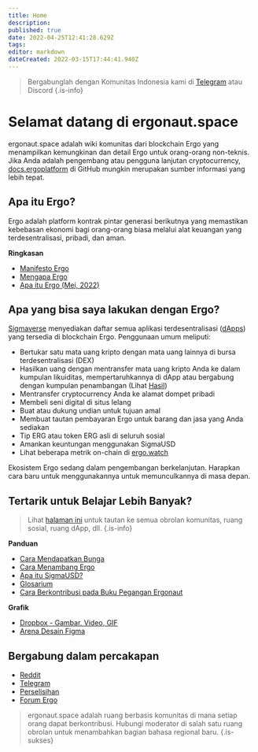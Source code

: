 ```yaml
---
title: Home
description: 
published: true
date: 2022-04-25T12:41:28.629Z
tags: 
editor: markdown
dateCreated: 2022-03-15T17:44:41.940Z
---
```


> Bergabunglah dengan Komunitas Indonesia kami di [Telegram](https://t.me/Ergo_Indonesian) atau Discord
{.is-info}

# Selamat datang di ergonaut.space
ergonaut.space adalah wiki komunitas dari blockchain Ergo yang menampilkan kemungkinan dan detail Ergo untuk orang-orang non-teknis. Jika Anda adalah pengembang atau pengguna lanjutan cryptocurrency, [docs.ergoplatform](http://docs.ergoplatform.org/) di GitHub mungkin merupakan sumber informasi yang lebih tepat.

## Apa itu Ergo?

Ergo adalah platform kontrak pintar generasi berikutnya yang memastikan kebebasan ekonomi bagi orang-orang biasa melalui alat keuangan yang terdesentralisasi, pribadi, dan aman.

**Ringkasan**

- [Manifesto Ergo](https://ergonaut.space/id/Manifesto) 
- [Mengapa Ergo](https://cafebedouin.org/2021/12/09/why-ergo/)
- [Apa itu Ergo (Mei, 2022)](https://www.youtube.com/watch?v=LyyD-clUvyI&t=941s)


## Apa yang bisa saya lakukan dengan Ergo?
[Sigmaverse](https://sigmaverse.io/) menyediakan daftar semua aplikasi terdesentralisasi ([dApps](https://ergonaut.space/en/Glossary/dApps)) yang tersedia di blockchain Ergo. Penggunaan umum meliputi:

- Bertukar satu mata uang kripto dengan mata uang lainnya di bursa terdesentralisasi (DEX)
- Hasilkan uang dengan mentransfer mata uang kripto Anda ke dalam kumpulan likuiditas, mempertaruhkannya di dApp atau bergabung dengan kumpulan penambangan (Lihat [Hasil](/en/Panduan/hasil))
- Mentransfer cryptocurrency Anda ke alamat dompet pribadi
- Membeli seni digital di situs lelang
- Buat atau dukung undian untuk tujuan amal
- Membuat tautan pembayaran Ergo untuk barang dan jasa yang Anda sediakan
- Tip ERG atau token ERG asli di seluruh sosial
- Amankan keuntungan menggunakan SigmaUSD
- Lihat beberapa metrik on-chain di [ergo.watch](https://ergo.watch/metrics)

Ekosistem Ergo sedang dalam pengembangan berkelanjutan. Harapkan cara baru untuk menggunakannya untuk memunculkannya di masa depan.



## Tertarik untuk Belajar Lebih Banyak?

> Lihat [halaman ini](https://linktr.ee/ergoplatform) untuk tautan ke semua obrolan komunitas, ruang sosial, ruang dApp, dll.
{.is-info}



**Panduan**
- [Cara Mendapatkan Bunga](https://ergonaut.space/en/Guides/yield)
- [Cara Menambang Ergo](https://ergonaut.space/en/Guides/Mining)
- [Apa itu SigmaUSD?](https://ergonaut.space/en/dApps/SigmaUSD/Overview)
- [Glosarium](https://ergonaut.space/en/Glossary)
- [Cara Berkontribusi pada Buku Pegangan Ergonaut](https://ergonaut.space/en/Guides/Ergonaut-Handbook/Editor's-Guide)

**Grafik**
- [Dropbox - Gambar, Video, GIF](https://www.dropbox.com/sh/jionpgnj89eod2f/AAC5S1vnOwO3gm2vRYOmDBQ-a?dl=0)
- [Arena Desain Figma](https://www.figma.com/file/pd92vgB3xNFThaacIKodYs/ERGO?node-id=538%3A987)

## Bergabung dalam percakapan

- [Reddit](https://www.reddit.com/r/ergonauts)
- [Telegram](https://t.me/ergoplatform)
- [Perselisihan](https://discordapp.com/invite/gYrVrjS)
- [Forum Ergo](https://www.ergoforum.org/)

> ergonaut.space adalah ruang berbasis komunitas di mana setiap orang dapat berkontribusi. Hubungi moderator di salah satu ruang obrolan untuk menambahkan bagian bahasa regional baru.
{.is-sukses}
 

 
  

